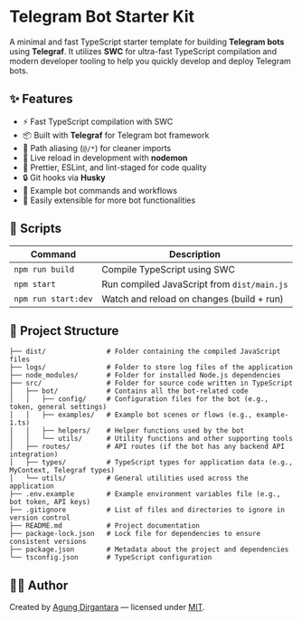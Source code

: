 # Telegram Bot Starter Kit

A minimal and fast TypeScript starter template for building **Telegram bots** using **Telegraf**. It utilizes **SWC** for ultra-fast TypeScript compilation and modern developer tooling to help you quickly develop and deploy Telegram bots.

## ✨ Features

- ⚡ Fast TypeScript compilation with SWC
- 📦 Built with **Telegraf** for Telegram bot framework
- 🧩 Path aliasing (`@/*`) for cleaner imports
- 🔁 Live reload in development with **nodemon**
- 🧹 Prettier, ESLint, and lint-staged for code quality
- 🔒 Git hooks via **Husky**
- 📝 Example bot commands and workflows
- 🚀 Easily extensible for more bot functionalities

## 🚀 Scripts

| Command             | Description                                 |
| ------------------- | ------------------------------------------- |
| `npm run build`     | Compile TypeScript using SWC                |
| `npm start`         | Run compiled JavaScript from `dist/main.js` |
| `npm run start:dev` | Watch and reload on changes (build + run)   |

## 📁 Project Structure

```text
├── dist/               # Folder containing the compiled JavaScript files
├── logs/               # Folder to store log files of the application
├── node_modules/       # Folder for installed Node.js dependencies
├── src/                # Folder for source code written in TypeScript
│   ├── bot/            # Contains all the bot-related code
│   │   ├── config/     # Configuration files for the bot (e.g., token, general settings)
│   │   ├── examples/   # Example bot scenes or flows (e.g., example-1.ts)
│   │   ├── helpers/    # Helper functions used by the bot
│   │   └── utils/      # Utility functions and other supporting tools
│   ├── routes/         # API routes (if the bot has any backend API integration)
│   ├── types/          # TypeScript types for application data (e.g., MyContext, Telegraf types)
│   └── utils/          # General utilities used across the application
├── .env.example        # Example environment variables file (e.g., bot token, API keys)
├── .gitignore          # List of files and directories to ignore in version control
├── README.md           # Project documentation
├── package-lock.json   # Lock file for dependencies to ensure consistent versions
├── package.json        # Metadata about the project and dependencies
└── tsconfig.json       # TypeScript configuration
```

## 🧑‍💻 Author

Created by [Agung Dirgantara](mailto:agungmasda29@gmail.com) — licensed under [MIT](LICENSE).
